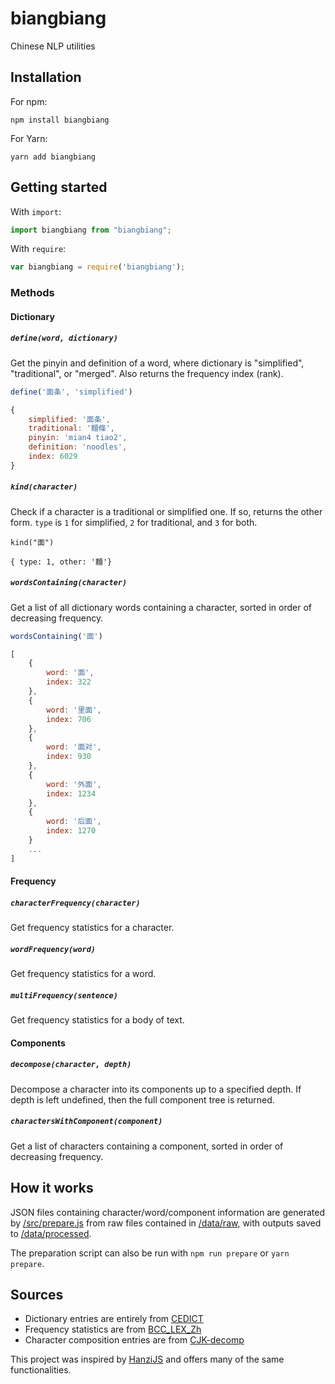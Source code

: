 # biangbiang
Chinese NLP utilities

## Installation
For npm:
```
npm install biangbiang
```
For Yarn:
```
yarn add biangbiang
```
## Getting started

With `import`:

```javascript
import biangbiang from "biangbiang";
```

With `require`:

```javascript
var biangbiang = require('biangbiang');
```

### Methods

#### Dictionary

##### `define(word, dictionary)`

Get the pinyin and definition of a word, where dictionary is "simplified", "traditional", or "merged". Also returns the frequency index (rank).

```javascript
define('面条', 'simplified')

{
    simplified: '面条',
    traditional: '麵條',
    pinyin: 'mian4 tiao2',
    definition: 'noodles',
    index: 6029
}
```

##### `kind(character)`

Check if a character is a traditional or simplified one. If so, returns the other form. `type` is `1` for simplified, `2` for traditional, and `3` for both.

```{javascript}
kind("面")

{ type: 1, other: '麵'}
```

##### `wordsContaining(character)`

Get a list of all dictionary words containing a character, sorted in order of decreasing frequency.

```javascript
wordsContaining('面')

[
	{
	    word: '面',
	    index: 322
	},
	{
	    word: '里面',
	    index: 706
	},
	{
	    word: '面对',
	    index: 930
	},
	{
	    word: '外面',
	    index: 1234
	},
	{
	    word: '后面',
	    index: 1270
	}
	...
]
```

#### Frequency

##### `characterFrequency(character)`

Get frequency statistics for a character.

##### `wordFrequency(word)`

Get frequency statistics for a word.

##### `multiFrequency(sentence)`

Get frequency statistics for a body of text.

#### Components

##### `decompose(character, depth)`

Decompose a character into its components up to a specified depth. If depth is left undefined, then the full component tree is returned.

##### `charactersWithComponent(component)`

Get a list of characters containing a component, sorted in order of decreasing frequency.

## How it works

JSON files containing character/word/component information are generated by [/src/prepare.js](https://github.com/kevinhu/biangbiang/blob/master/src/prepare.js) from raw files contained in [/data/raw](https://github.com/kevinhu/biangbiang/tree/master/data/raw), with outputs saved to [/data/processed](https://github.com/kevinhu/biangbiang/tree/master/data/processed). 

The preparation script can also be run with `npm run prepare` or `yarn prepare`.

## Sources

- Dictionary entries are entirely from [CEDICT](https://www.mdbg.net/chinese/dictionary?page=cedict)
- Frequency statistics are from [BCC_LEX_Zh](http://bcc.blcu.edu.cn/downloads/resources/BCC_LEX_Zh.zip)
- Character composition entries are from [CJK-decomp](https://github.com/amake/cjk-decomp)

This project was inspired by [HanziJS](https://github.com/nieldlr/hanzi) and offers many of the same functionalities.

